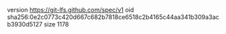 version https://git-lfs.github.com/spec/v1
oid sha256:0e2c0773c420d667c682b7818ce6518c2b4165c44aa341b309a3acb3930d5127
size 1178
